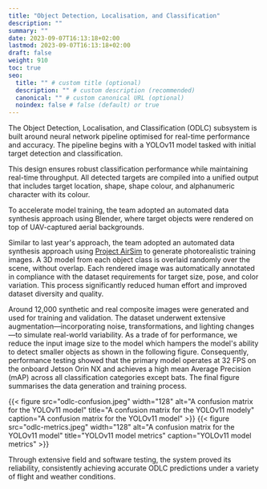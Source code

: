 ```yaml
---
title: "Object Detection, Localisation, and Classification"
description: ""
summary: ""
date: 2023-09-07T16:13:18+02:00
lastmod: 2023-09-07T16:13:18+02:00
draft: false
weight: 910
toc: true
seo:
  title: "" # custom title (optional)
  description: "" # custom description (recommended)
  canonical: "" # custom canonical URL (optional)
  noindex: false # false (default) or true
---
```



The Object Detection, Localisation, and Classification (ODLC) subsystem is built around neural network pipeline optimised for real-time performance and accuracy.
The pipeline begins with a YOLOv11 model tasked with initial target detection and classification.

This design ensures robust classification performance while maintaining real-time throughput.
All detected targets are compiled into a unified output that includes target location, shape, shape colour, and alphanumeric character with its colour.

To accelerate model training, the team adopted an automated data synthesis approach using Blender, where target objects were rendered on top of UAV-captured aerial backgrounds.

Similar to last year's approach, the team adopted an automated data synthesis approach using [Project AirSim](https://github.com/microsoft/AirSim) to generate photorealistic training images.
A 3D model from each object class is overlaid randomly over the scene, without overlap.
Each rendered image was automatically annotated in compliance with the dataset requirements for target size, pose, and color variation.
This process significantly reduced human effort and improved dataset diversity and quality.

Around 12,000 synthetic and real composite images were generated and used for training and validation.
The dataset underwent extensive augmentation—incorporating noise, transformations, and lighting changes—to simulate real-world variability.
As a trade of for performance, we reduce the input image size to the model which hampers the model's ability to detect smaller objects as shown in the following figure.
Consequently, performance testing showed that the primary model operates at 32 FPS on the onboard Jetson Orin NX and achieves a high mean Average Precision (mAP) across all classification categories except bats.
The final figure summarises the data generation and training process.

<div class="row text-center justify-content-center">
	{{< figure  
	src="odlc-confusion.jpeg"
	width="128"
	alt="A confusion matrix for the YOLOv11 model"
	title="A confusion matrix for the YOLOv11 modely"
	caption="A confusion matrix for the YOLOv11 model"
	 >}}
	{{< figure  
	src="odlc-metrics.jpeg"
	width="128"
	alt="A confusion matrix for the YOLOv11 model"
	title="YOLOv11 model metrics"
	caption="YOLOv11 model metrics"
	 >}}
</div>

Through extensive field and software testing, the system proved its reliability, consistently achieving accurate ODLC predictions under a variety of flight and weather conditions.
